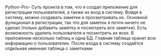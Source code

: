Python-Pro- Суть проекта в том, что я создал приложение для регистрации пользователей, а также их вход в систему. Войдя в систему, можно создавать заметки и просматривать их. Основной функционал в регистрации, так что для заметок я почти ничего не сделал (только добавить заметку и посмотреть все заметки). Есть возможность удалить пользователя и посмотреть их всех. В приложении несколько таблиц и одна БД. Главная таблица хранит всю информацию о пользователях. После входа в систему создаётся отдельная именная таблица с заметками

